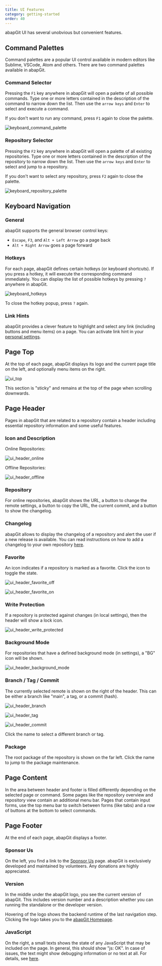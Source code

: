 ```yaml
---
title: UI Features
category: getting-started
order: 40
---
```


abapGit UI has several unobvious but convenient features.

## Command Palettes

Command palettes are a popular UI control available in modern editors like Sublime, VSCode, Atom and others. There are two command palettes available in abapGit.

### Command Selector

Pressing the `F1` key anywhere in abapGit will open a palette of all possible commands. Type one or more letters contained in the description of the command to narrow down the list. Then use the `arrow keys` and `Enter` to select and execute a command.

If you don't want to run any command, press `F1` again to close the palette.

![keyboard_command_palette](img/keyboard_command_palette.gif)

### Repository Selector

Pressing the `F2` key anywhere in abapGit will open a palette of all existing repositories. Type one or more letters contained in the description of the repository to narrow down the list. Then use the `arrow keys` and `Enter` to select and jump to a repository.

If you don't want to select any repository, press `F2` again to close the palette.

![keyboard_repository_palette](img/keyboard_repository_palette.png)

## Keyboard Navigation

### General

abapGit supports the general browser control keys:

- `Escape`, `F3`, and `Alt + Left Arrow` go a page back
- `Alt + Right Arrow` goes a page forward

### Hotkeys

For each page, abapGit defines certain hotkeys (or keyboard shortcuts). If you press a hotkey, it will execute the corresponding command immediately. You can display the list of possible hotkeys by pressing `?` anywhere in abapGit.

![keyboard_hotkeys](img/keyboard_hotkeys.png)

To close the hotkey popup, press `?` again.

### Link Hints

abapGit provides a clever feature to highlight and select any link (including buttons and menu items) on a page. You can activate link hint in your [personal settings](https://docs.abapgit.org/guide-settings-personal.html#interaction).

## Page Top

At the top of each page, abapGit displays its logo and the current page title on the left, and optionally menu items on the right.

![ui_top](img/ui_top.png)

This section is "sticky" and remains at the top of the page when scrolling downwards.

## Page Header

Pages in abapGit that are related to a repository contain a header including essential repository information and some useful features.

### Icon and Description

Online Repositories:

![ui_header_online](img/ui_header_online.png)

Offline Repositories:

![ui_header_offline](img/ui_header_offline.png)

### Repository 

For online repositories, abapGit shows the URL, a button to change the remote settings, a button to copy the URL, the current commit, and a button to show the changelog.

### Changelog

abapGit allows to display the changelog of a repository and alert the user if a new release is available. You can read instructions on how to add a changelog to your own repository [here](https://docs.abapgit.org/development/guide-changelog.html).

### Favorite

An icon indicates if a repository is marked as a favorite. Click the icon to toggle the state.

![ui_header_favorite_off](img/ui_header_favorite_off.png)

![ui_header_favorite_on](img/ui_header_favorite_on.png)

### Write Protection

If a repository is protected against changes (in local settings), then the header will show a lock icon.

![ui_header_write_protected](img/ui_header_write_protected.png)

### Background Mode

For repositories that have a defined background mode (in settings), a "BG" icon will be shown.

![ui_header_background_mode](img/ui_header_background_mode.png)

### Branch / Tag / Commit

The currently selected remote is shown on the right of the header. This can be either a branch like "main", a tag, or a commit (hash). 

![ui_header_branch](img/ui_header_branch.png)

![ui_header_tag](img/ui_header_tag.png)

![ui_header_commit](img/ui_header_commit.png)

Click the name to select a different branch or tag.

### Package

The root package of the repository is shown on the far left. Click the name to jump to the package maintenance. 

## Page Content

In the area between header and footer is filled differently depending on the selected page or command. Some pages like the repository overview and repository view contain an additional menu bar. Pages that contain input forms, use the top menu bar to switch between forms (like tabs) and a row of buttons at the bottom to select commands.

## Page Footer

At the end of each page, abapGit displays a footer.

### Sponsor Us

On the left, you find a link to the [Sponsor Us](https://abapgit.org/sponsor.html) page. abapGit is exclusively developed and maintained by volunteers. Any donations are highly appreciated.

### Version

In the middle under the abapGit logo, you see the current version of abapGit. This includes version number and a description whether you can running the standalone or the developer version.

Hovering of the logo shows the backend runtime of the last navigation step. Clicking the logo takes you to the [abapGit Homepage](https://abapgit.org/).

### JavaScript

On the right, a small texts shows the state of any JavaScript that may be included on the page. In general, this should show "js: OK". In case of issues, the text might show debugging information or no text at all. For details, see [here](https://docs.abapgit.org/development/developing-ui-js.html).
